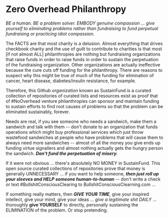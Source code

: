 # Zero Overhead Philanthropy

*BE a human. BE a problem solver. EMBODY genuine compassion ... give yourself to eliminating problems rather than fundraising to fund perpetual fundraising or practicing idiot compassion.*


The FACTS are that most charity is a delusion. Almost everything that drives checkbook charity and the use of guilt to contribute to charities is that most [if not almost ALL] philanthropies are nothing but fundraising organizations that raise funds in order to raise funds in order to sustain the perpetuation of the fundraising organization.  Other organizations are actually ineffective because the cure cuts off funding for the philanthropy. There are reasons to suspect why this might be true of much of the funding for elimination of cancer, heart disease, diabetes/insulin resistance, for example.

Therefore, this Github *organization* known as SustainFund is a curated collection of repositories of curated lists and resources exist as proof that of #NoOverhead venture philanthropies can sponsor and maintain funding to sustain efforts to find root causes of problems so that the problem can be eliminated sustainably, forever.


Needs are real, if you see someone who needs a sandwich, make them a sandwich and talk with them -- don't donate to an organization that funds operations which might buy professional services which just throw wastefood sandwiches at people who have problems that will cause them to always need more sandwiches -- almost of all the money you give ends up funding virtue signallers and almost nothing actually gets the hungry person the sandwich. ***Don't fund the perpetuation of misery.***

If it were not obvious ... there's absolutely NO MONEY in SustainFund. This open source curated collections of repositories prove that money is generally UNNECESSARY ... if you want to help someone, ***then just roll up your sleeves and HELP someone human-to-human*** -- don't write a check or text #BullshitConsciousClearing to BullshitConsciousClearning.com ... 

If something really matters, then ***GIVE YOUR TIME***, give your inspired intellect, give your mind, give your ideas ... *give a legitimate shit DAILY* ... thoroughly **give YOURSELF** to directly, personally sustaining the ELIMINATION of the problem. Or stop pretending.


